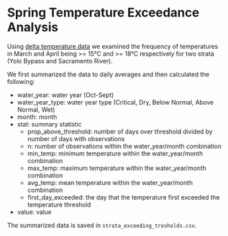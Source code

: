 # Spring Temperature Exceedance Analysis

Using [delta temperature data](https://github.com/CSAMP/delta-secchi-temperature-data) we examined the frequency of temperatures in March and April being >= 15°C and >= 18°C respectively for two strata (Yolo Bypass and Sacramento River). 

We first summarized the data to daily averages and then calculated the following:

* water_year: water year (Oct-Sept)
* water_year_type: water year type (Critical, Dry, Below Normal, Above Normal, Wet)
* month: month
* stat: summary statistic 
  * prop_above_threshold: number of days over threshold divided by number of days with observations
  * n: number of observations within the water_year/month combination
  * min_temp: minimum temperature within the water_year/month combination
  * max_temp: maximum temperature within the water_year/month combination
  * avg_temp: mean temperature within the water_year/month combination
  * first_day_exceeded: the day that the temperature first exceeded the temperature threshold
* value: value

The summarized data is saved in `strata_exceeding_tresholds.csv`.